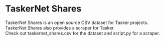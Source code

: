 # TaskerNet Shares
TaskerNet Shares is an open source CSV dataset for Tasker projects.<br>
TaskerNet Shares also provides a scraper for Tasker.<br>
Check out taskernet_shares.csv for the dataset and script.py for a scraper.<br>
